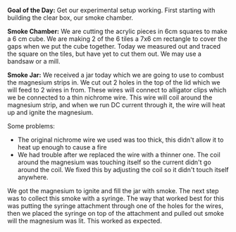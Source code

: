 **Goal of the Day:** Get our experimental setup working. First starting with building the clear box, our smoke chamber.

**Smoke Chamber:** We are cutting the acrylic pieces in 6cm squares to make a 6 cm cube. We are making 2 of the 6 tiles a 7x6 cm rectangle to cover the gaps when we put the cube together. Today we measured out and traced the square on the tiles, but have yet to cut them out. We may use a bandsaw or a mill.

**Smoke Jar:** We received a jar today which we are going to use to combust the magnesium strips in. We cut out 2 holes in the top of the lid which we will feed to 2 wires in from. These wires will connect to alligator clips which we be connected to a thin nichrome wire. This wire will coil around the magnesium strip, and when we run DC current through it, the wire will heat up and ignite the magnesium.

Some problems:
- The original nichrome wire we used was too thick, this didn't allow it to heat up enough to cause a fire
- We had trouble after we replaced the wire with a thinner one. The coil around the magnesium was touching itself so the current didn't go around the coil. We fixed this by adjusting the coil so it didn't touch itself anywhere. 

We got the magnesium to ignite and fill the jar with smoke. The next step was to collect this smoke with a syringe. The way that worked best for this was putting the syringe attachment through one of the holes for the wires, then we placed the syringe on top of the attachment and pulled out smoke will the magnesium was lit. This worked as expected.